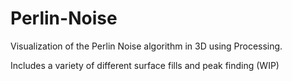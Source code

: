 # Perlin-Noise
Visualization of the Perlin Noise algorithm in 3D using Processing.

Includes a variety of different surface fills and peak finding (WIP)
